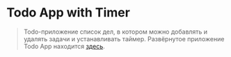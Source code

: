 # Todo App with Timer
> Todo-приложение список дел, в котором можно добавлять и удалять задачи и устанавливать таймер. Развёрнутое приложение Todo App находится [здесь](https://todo-timer-6v1dab7x2-uglynoize.vercel.app/).